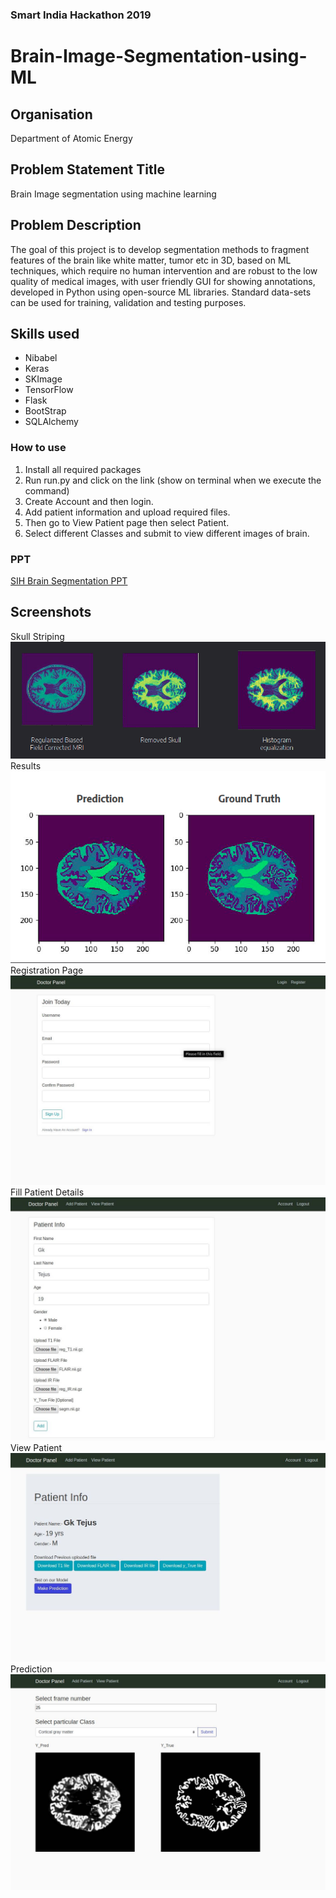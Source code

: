 ### Smart India Hackathon 2019
# Brain-Image-Segmentation-using-ML
## Organisation
Department of Atomic Energy
## Problem Statement Title
Brain Image segmentation using machine learning
## Problem Description
The goal of this project is to develop segmentation methods to fragment features of the brain like white matter, tumor etc in 3D, based on ML techniques, which require no human intervention and are robust to the low quality of medical images, with user friendly GUI for showing annotations, developed in Python using open-source ML libraries. Standard data-sets can be used for training, validation and testing purposes.
## Skills used
- Nibabel
- Keras
- SKImage
- TensorFlow
- Flask
- BootStrap
- SQLAlchemy
### How to use
1. Install all required packages
2. Run run.py and click on the link (show on terminal when we execute the command)
3. Create Account and then login.
4. Add patient information and upload required files.
5. Then go to View Patient page then select Patient.
6. Select different Classes and submit to view different images of brain.

### PPT
[SIH Brain Segmentation PPT](https://github.com/adityamudgil2505/Brain-Image-Segmentation-using-ML/blob/master/Extra/Brain%20SIH.pdf)

## Screenshots
Skull Striping
![alt SkullStriping](https://github.com/adityamudgil2505/Brain-Image-Segmentation-using-ML/blob/master/Extra/Skull%20Striping.png)
Results
![alt GamePlay01](https://github.com/adityamudgil2505/Brain-Image-Segmentation-using-ML/blob/master/Extra/Results.png)
Registration Page
![alt RegistrationPage](https://github.com/adityamudgil2505/Brain-Image-Segmentation-using-ML/blob/master/Extra/Registration%20Page.jpg)
Fill Patient Details
![alt FillDetails](https://github.com/adityamudgil2505/Brain-Image-Segmentation-using-ML/blob/master/Extra/Fill%20Patient%20Details.jpg)
View Patient
![alt ViewPatient](https://github.com/adityamudgil2505/Brain-Image-Segmentation-using-ML/blob/master/Extra/View%20Existing%20Patient%20Details.jpg)
Prediction
![alt Prediction](https://github.com/adityamudgil2505/Brain-Image-Segmentation-using-ML/blob/master/Extra/Prediction.jpg)
